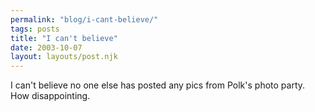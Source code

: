 ```yaml
---
permalink: "blog/i-cant-believe/"
tags: posts
title: "I can't believe"
date: 2003-10-07
layout: layouts/post.njk
---
```


I can't believe no one else has posted any pics from Polk's photo party. How disappointing.